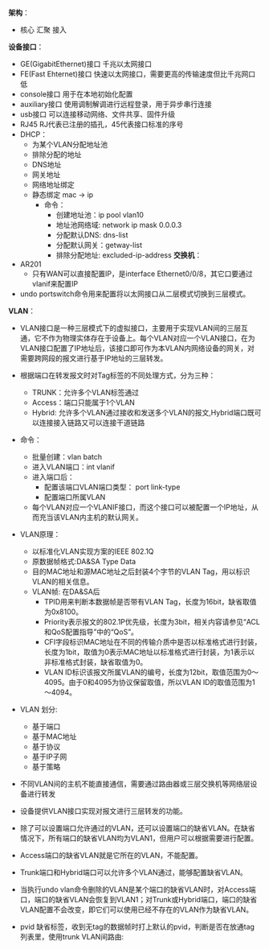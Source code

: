 **架构**：
- 核心 汇聚 接入

**设备接口**：
- GE(GigabitEthernet)接口 千兆以太网接口
- FE(Fast Ehternet)接口 快速以太网接口，需要更高的传输速度但比千兆网口低
- console接口 用于在本地初始化配置
- auxiliary接口 使用调制解调进行远程登录，用于异步串行连接
- usb接口 可以连接移动网络、文件共享、固件升级
- RJ45 RJ代表已注册的插孔，45代表接口标准的序号
- DHCP：
    - 为某个VLAN分配地址池
    - 排除分配的地址
    - DNS地址
    - 网关地址
    - 网络地址绑定
    - 静态绑定 mac -> ip
        - 命令：
            - 创建地址池：ip pool vlan10 
            - 地址池网络域: network ip mask 0.0.0.3
            - 分配默认DNS: dns-list 
            - 分配默认网关：getway-list 
            - 排除分配地址: excluded-ip-address 
**交换机**：
- AR201
    - 只有WAN可以直接配置IP，是interface Ethernet0/0/8，其它口要通过vlanif来配置IP
 - undo portswitch命令用来配置将以太网接口从二层模式切换到三层模式。            

**VLAN**：
- VLAN接口是一种三层模式下的虚拟接口，主要用于实现VLAN间的三层互通，它不作为物理实体存在于设备上。每个VLAN对应一个VLAN接口，在为VLAN接口配置了IP地址后，该接口即可作为本VLAN内网络设备的网关，对需要跨网段的报文进行基于IP地址的三层转发。
- 根据端口在转发报文时对Tag标签的不同处理方式，分为三种：
    - TRUNK：允许多个VLAN标签通过
    - Access：端口只能属于1个VLAN
    - Hybrid: 允许多个VLAN通过接收和发送多个VLAN的报文,Hybrid端口既可以连接接入链路又可以连接干道链路
- 命令：
    - 批量创建：vlan batch
    - 进入VLAN端口：int vlanif 
    - 进入端口后：
        - 配置该端口VLAN端口类型： port link-type
        - 配置端口所属VLAN 
    - 每个VLAN对应一个VLANIF接口，而这个接口可以被配置一个IP地址，从而充当该VLAN内主机的默认网关。
- VLAN原理：
    - 以标准化VLAN实现方案的IEEE 802.1Q
    - 原数据帧格式:DA&SA Type Data
    - 目的MAC地址和源MAC地址之后封装4个字节的VLAN Tag，用以标识VLAN的相关信息。
    - VLAN帧: 在DA&SA后
        - TPID用来判断本数据帧是否带有VLAN Tag，长度为16bit，缺省取值为0x8100。
        - Priority表示报文的802.1P优先级，长度为3bit，相关内容请参见“ACL和QoS配置指导”中的“QoS”。
        - CFI字段标识MAC地址在不同的传输介质中是否以标准格式进行封装，长度为1bit，取值为0表示MAC地址以标准格式进行封装，为1表示以非标准格式封装，缺省取值为0。
        - VLAN ID标识该报文所属VLAN的编号，长度为12bit，取值范围为0～4095。由于0和4095为协议保留取值，所以VLAN ID的取值范围为1～4094。
- VLAN 划分:
    - 基于端口
    - 基于MAC地址
    - 基于协议
    - 基于IP子网
    - 基于策略
- 不同VLAN间的主机不能直接通信，需要通过路由器或三层交换机等网络层设备进行转发
- 设备提供VLAN接口实现对报文进行三层转发的功能。
- 除了可以设置端口允许通过的VLAN，还可以设置端口的缺省VLAN。在缺省情况下，所有端口的缺省VLAN均为VLAN1，但用户可以根据需要进行配置。
- Access端口的缺省VLAN就是它所在的VLAN，不能配置。
- Trunk端口和Hybrid端口可以允许多个VLAN通过，能够配置缺省VLAN。
- 当执行undo vlan命令删除的VLAN是某个端口的缺省VLAN时，对Access端口，端口的缺省VLAN会恢复到VLAN1；对Trunk或Hybrid端口，端口的缺省VLAN配置不会改变，即它们可以使用已经不存在的VLAN作为缺省VLAN。

- pvid 缺省标签，收到无tag的数据帧时打上默认的pvid，判断是否在放通tag列表里，使用trunk
VLAN间路由:
